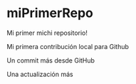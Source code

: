 # miPrimerRepo
Mi primer michi repositorio!

Mi primera contribución local para Github

Un commit más desde GitHub

Una actualización más
